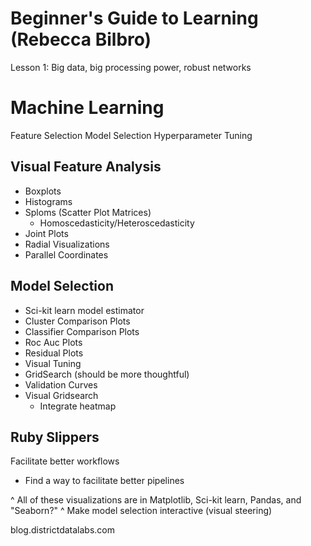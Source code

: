 Beginner's Guide to Learning (Rebecca Bilbro)
=============================================

Lesson 1: Big data, big processing power, robust networks

Machine Learning
================

Feature Selection
Model Selection
Hyperparameter Tuning

Visual Feature Analysis
-----------------------

* Boxplots
* Histograms
* Sploms (Scatter Plot Matrices)
    - Homoscedasticity/Heteroscedasticity
* Joint Plots
* Radial Visualizations
* Parallel Coordinates

Model Selection
---------------

* Sci-kit learn model estimator
* Cluster Comparison Plots
* Classifier Comparison Plots
* Roc Auc Plots
* Residual Plots
* Visual Tuning
* GridSearch (should be more thoughtful)
* Validation Curves
* Visual Gridsearch
    - Integrate heatmap

Ruby Slippers
-------------

Facilitate better workflows
* Find a way to facilitate better pipelines

^ All of these visualizations are in Matplotlib, Sci-kit learn, Pandas, and
"Seaborn?"
^ Make model selection interactive (visual steering)

blog.districtdatalabs.com

